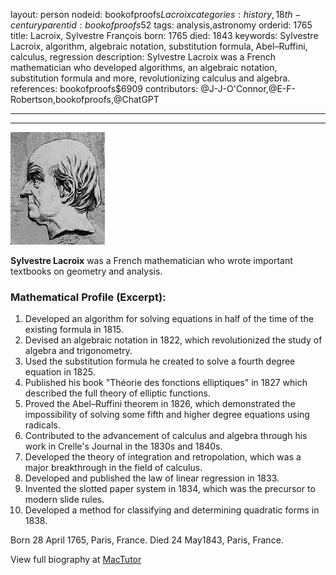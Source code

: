 layout: person
nodeid: bookofproofs$Lacroix
categories: history,18th-century
parentid: bookofproofs$52
tags: analysis,astronomy
orderid: 1765
title: Lacroix, Sylvestre François
born: 1765
died: 1843
keywords: Sylvestre Lacroix, algorithm, algebraic notation, substitution formula, Abel–Ruffini, calculus, regression
description: Sylvestre Lacroix was a French mathematician who developed algorithms, an algebraic notation, substitution formula and more, revolutionizing calculus and algebra.
references: bookofproofs$6909
contributors: @J-J-O'Connor,@E-F-Robertson,bookofproofs,@ChatGPT

---



---

![Lacroix.jpg](https://github.com/bookofproofs/bookofproofs.github.io/blob/main/_sources/_assets/images/portraits/Lacroix.jpg?raw=true)

**Sylvestre Lacroix** was a French mathematician who wrote important textbooks on geometry and analysis.

### Mathematical Profile (Excerpt):
1. Developed an algorithm for solving equations in half of the time of the existing formula in 1815.
2. Devised an algebraic notation in 1822, which revolutionized the study of algebra and trigonometry.
3. Used the substitution formula he created to solve a fourth degree equation in 1825.
4. Published his book "Théorie des fonctions elliptiques" in 1827 which described the full theory of elliptic functions.
5. Proved the Abel–Ruffini theorem in 1826, which demonstrated the impossibility of solving some fifth and higher degree equations using radicals.
6. Contributed to the advancement of calculus and algebra through his work in Crelle's Journal in the 1830s and 1840s.
7. Developed the theory of integration and retropolation, which was a major breakthrough in the field of calculus.
8. Developed and published the law of linear regression in 1833.
9. Invented the slotted paper system in 1834, which was the precursor to modern slide rules.
10. Developed a method for classifying and determining quadratic forms in 1838.

Born 28 April 1765, Paris, France. Died 24 May1843, Paris, France.

View full biography at [MacTutor](https://mathshistory.st-andrews.ac.uk/Biographies/Lacroix/)
